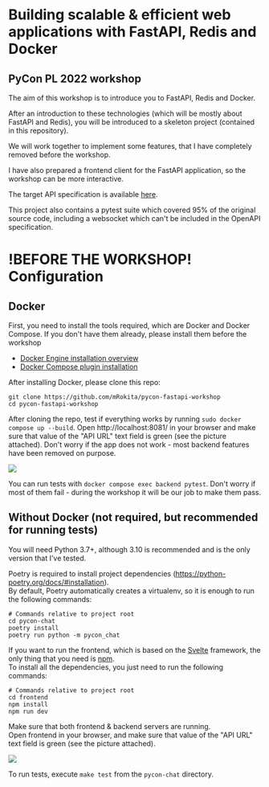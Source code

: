 # Building scalable & efficient web applications with FastAPI, Redis and Docker
## PyCon PL 2022 workshop

The aim of this workshop is to introduce you to FastAPI, Redis and Docker.

After an introduction to these technologies (which will be mostly about FastAPI and Redis),
you will be introduced to a skeleton project (contained in this repository).  

We will work together to implement some features, that I have completely removed before the workshop.

I have also prepared a frontend client for the FastAPI application, so the workshop can be more interactive.

The target API specification is available [here](https://redocly.github.io/redoc/?url=https://gist.githubusercontent.com/mRokita/7e64f9960d1cae259b625662c68834b0/raw/77fbd64b2b61d9967c460645427c2f66ba81000c/openapi.yaml#tag/store_model).

This project also contains a pytest suite which covered 95% of the original source code,
including a websocket which can't be included in the OpenAPI specification.

# !BEFORE THE WORKSHOP! Configuration


## Docker

First, you need to install the tools required, which are Docker and Docker Compose.
If you don't have them already, please install them before the workshop

- [Docker Engine installation overview](https://docs.docker.com/engine/install/)
- [Docker Compose plugin installation](https://docs.docker.com/compose/install/linux/)

After installing Docker, please clone this repo:

```
git clone https://github.com/mRokita/pycon-fastapi-workshop
cd pycon-fastapi-workshop
```

After cloning the repo, test if everything works by running `sudo docker compose up --build`.
Open http://localhost:8081/ in your browser and make sure that value of the "API URL" text field is green (see the picture attached).
Don't worry if the app does not work - most backend features have been removed on purpose.

![](https://i.imgur.com/uOwetJ8.png)

You can run tests with `docker compose exec backend pytest`. 
Don't worry if most of them fail - during the workshop it will be our job to make them pass.

## Without Docker (not required, but recommended for running tests)

You will need Python 3.7+, although 3.10 is recommended and is the only version that I've tested.

Poetry is required to install project dependencies (https://python-poetry.org/docs/#installation).  
By default, Poetry automatically creates a virtualenv, so it is enough to run the following commands:

```
# Commands relative to project root
cd pycon-chat
poetry install
poetry run python -m pycon_chat
```

If you want to run the frontend, which is based on the [Svelte](https://svelte.dev/) framework, 
the only thing that you need is [npm](https://www.npmjs.com/).  
To install all the dependencies, you just need to run the following commands:

```
# Commands relative to project root
cd frontend
npm install
npm run dev
```

Make sure that both frontend & backend servers are running.  
Open frontend in your browser, and make sure that value of the "API URL" text field is green (see the picture attached).

![](https://i.imgur.com/5iQcYcG.png)

To run tests, execute `make test` from the `pycon-chat` directory.